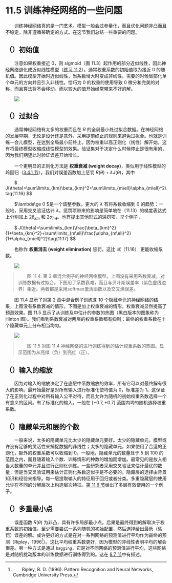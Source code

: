 # 11.5 训练神经网络的一些问题

<style>p{text-indent:2em;2}</style>

训练神经网络真的是一门艺术。模型一般会过参量化，而且优化问题非凸而且不稳定，除非遵循某确定的方式。在这节我们总结一些重要的问题。

## （）初始值

注意如果权重接近 0，则 sigmoid（图 11.3）起作用的部分近似线性，因此神经网络退化成近似线性模型（[练习 11.2](https://github.com/szcf-weiya/ESL-CN/issues/177)）。通常权重系数的初始值取为接近 0 的随机值。因此模型开始时近似线性，当系数增大时变成非线性。需要的时候局部化单个单元的方向并且引入非线性。恰巧为 0 的权重的使用导致 0 微分和完美的对称，而且算法将不会移动。而以较大的值开始经常带来不好的解。

![](../img/11/fig11.3.png)

## （）过拟合

通常神经网络有太多的权重而且在 $R$ 的全局最小处过拟合数据。在神经网络的发展早期，无论是设计还是意外，采用提前终止的规则来避免过拟合。也就是训练一会儿模型，在达到全局最小前终止。因为权重以高正则化（线性）解开始，这有将最终模型收缩成线性模型的效果。验证集对于决定什么时候停止是很有用的，因为我们期望此时验证误差开始增长。

一个更明显的正则化方法是 **权重衰减 (weight decay)**，类似用于线性模型的岭回归（[3.4.1 节](../03-Linear-Methods-for-Regression/3.4-Shrinkage-Methods/index.html)）。我们对误差函数加上惩罚 $R(\theta)+\lambda J(\theta)$，其中

$
J(\theta)=\sum\limits_{km}\beta_{km}^2+\sum\limits_{m\ell}\alpha_{m\ell}^2\tag{11.16}
$$

$\lambda\ge 0 $是一个调整参数。更大的 $\lambda$ 有将系数收缩到 0 的趋势：一般地，采用交叉验证估计 $\lambda$。惩罚项带来的影响是简单地在（11.13）的梯度表达式上分别加上 $2\beta_{km}$ 和 $2\alpha_{m\ell}$。也有提出其他形式的惩罚项，举个例子，

$
J(\theta)=\sum\limits_{km}\frac{\beta_{km}^2}{1+\beta_{km}^2}+\sum\limits_{m\ell}\frac{\alpha_{m\ell}^2}{1+\alpha_{m\ell}^2}\tag{11.17}
$$

也称作 **权重消去 (weight elimination)** 惩罚。这比 $式（ 11.16 ）$ 更能收缩系数。

![](../img/11/fig11.4.png)

> 图 11.4. 第 2 章混合例子的神经网络模型。上图没有采用系数衰减，对训练数据有过拟合。下图用了系数衰减，而且与贝叶斯误差率（紫色虚线边界）相近。两者都是采用softmax激活函数以及交叉熵误差。

图 11.4 显示了对第 2 章中混合例子训练含 10 个隐藏单元的神经网络的结果，上图没有系数衰减的情形，下图是加上权重衰减的情形。权重衰减显然提高了预测效果。图 11.5 显示了从训练及中估计的参数的热图（黑白版本的图象称为 Hinton 图）。我们看到系数衰减对两层的权重系数都有抑制：最终的权重系数在十个隐藏单元上分布相当均匀。

![](../img/11/fig11.5.png)

> 图 11.5 对图 11.4 神经网络的进行训练得到的估计权重系数的热图。显示范围为从亮绿（负）到亮红（正）。

## （）输入的缩放

因为对输入的缩放决定了在底层中系数缩放的效率，所有它可以对最终解有很大的影响。最开始最好是对所有输入进行标准化使均值为 0，标准差为 1。这保证了在正则化过程中对所有输入公平对待，而且允许为随机的初始权重系数选择一个有意义的区间。有了标准化的输入，一般在 $[-0.7,+0.7]$ 范围内均匀随机选择权重系数。

## （）隐藏单元和层的个数

一般来说，太多的隐藏单元比太少的隐藏单元要好。太少的隐藏单元，模型或许没有足够的灵活性来捕捉数据的非线性；太多的隐藏单元，如果使用了合适的正则化，额外的权重系数可以收缩到 0。一般地，隐藏单元的数量处于 5 到 100 的范围之内，而且随着输入个数、训练情形的种数的增加而增加。最常见的是放入相当大数量的单元并且进行正则化训练。一些研究者采用交叉验证来估计最优的数量，但是当交叉验证用来估计正则化系数这似乎是不必要的。隐藏层的选择由背景知识和经验来指导。每一层提取输入的特征用于回归或者分类。多重隐藏层的使用允许在不同的分解层次上构造层次特征。[第 11.6 节](11.6-Example-of-Simulated-Data.md)给出了多层有效使用的一个例子。

## （）多重最小点

误差函数 $R(\theta)$ 为非凸，具有许多局部最小点。后果是最终得到的解取决于权重系数的初始值。至少需要尝试一系列随机的初始配置，然后选择给出最低（惩罚）误差的解。或许更好的方式是在对一系列网络的预测值进行平均作为最终的预测（Ripley，1996[^1]）。这比平均权重系数更好，因为模型的非线性表明平均的解会很差。另一种方式是通过 `bagging`，它是对不同网络的预测值进行平均，这些网络是对随机扰动版本的训练数据进行训练得到的。这在 [8.7 节](../08-Model-Inference-and-Averaging/8.7-Bagging/index.html)中有描述。

[^1]: Ripley, B. D. (1996). Pattern Recognition and Neural Networks, Cambridge University Press.
